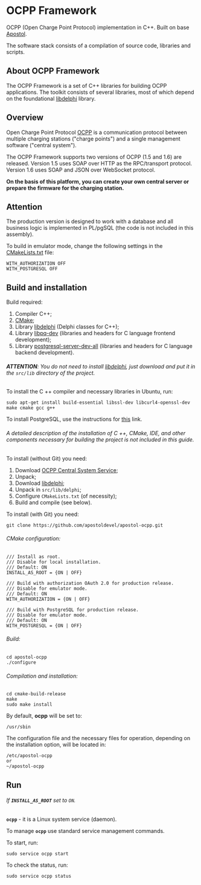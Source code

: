 # OCPP Framework

OCPP (Open Charge Point Protocol) implementation in C++. Built on base [Apostol](https://github.com/ufocomp/apostol).

The software stack consists of a compilation of source code, libraries and scripts.

About OCPP Framework
-
The OCPP Framework is a set of C++ libraries for building OCPP applications. The toolkit consists of several libraries, most of which depend on the foundational [libdelphi](https://github.com/ufocomp/libdelphi) library.

Overview
-
Open Charge Point Protocol [OCPP](http://ocppforum.net) is a communication protocol between multiple charging stations ("charge points") and a single management software ("central system").

The OCPP Framework supports two versions of OCPP (1.5 and 1.6) are released. Version 1.5 uses SOAP over HTTP as the RPC/transport protocol. Version 1.6 uses SOAP and JSON over WebSocket protocol.

**On the basis of this platform, you can create your own central server or prepare the firmware for the charging station.**

Attention 
-
The production version is designed to work with a database and all business logic is implemented in PL/pgSQL (the code is not included in this assembly).

To build in emulator mode, change the following settings in the [CMakeLists.txt](https://github.com/apostoldevel/apostol-ocpp/blob/master/CMakeLists.txt) file:
~~~
WITH_AUTHORIZATION OFF
WITH_POSTGRESQL OFF
~~~

Build and installation
-
Build required:

1. Compiler C++;
1. [CMake](https://cmake.org);
1. Library [libdelphi](https://github.com/ufocomp/libdelphi/) (Delphi classes for C++);
1. Library [libpq-dev](https://www.postgresql.org/download/) (libraries and headers for C language frontend development);
1. Library [postgresql-server-dev-all](https://www.postgresql.org/download/) (libraries and headers for C language backend development).

###### **ATTENTION**: You do not need to install [libdelphi](https://github.com/ufocomp/libdelphi/), just download and put it in the `src/lib` directory of the project.

To install the C ++ compiler and necessary libraries in Ubuntu, run:
~~~
sudo apt-get install build-essential libssl-dev libcurl4-openssl-dev make cmake gcc g++
~~~

To install PostgreSQL, use the instructions for [this](https://www.postgresql.org/download/) link.

###### A detailed description of the installation of C ++, CMake, IDE, and other components necessary for building the project is not included in this guide. 

To install (without Git) you need:

1. Download [OCPP Central System Service](https://github.com/ufocomp/apostol-ocpp/archive/master.zip);
1. Unpack;
1. Download [libdelphi](https://github.com/ufocomp/libdelphi/archive/master.zip);
1. Unpack in `src/lib/delphi`;
1. Configure `CMakeLists.txt` (of necessity);
1. Build and compile (see below).

To install (with Git) you need:
~~~
git clone https://github.com/apostoldevel/apostol-ocpp.git
~~~

###### CMake configuration:
~~~
/// Install as root. 
/// Disable for local installation.
/// Default: ON 
INSTALL_AS_ROOT = {ON | OFF}

/// Build with authorization OAuth 2.0 for production release. 
/// Disable for emulator mode. 
/// Default: ON
WITH_AUTHORIZATION = {ON | OFF}

/// Build with PostgreSQL for production release. 
/// Disable for emulator mode. 
/// Default: ON
WITH_POSTGRESQL = {ON | OFF}
~~~

###### Build:
~~~
cd apostol-ocpp
./configure
~~~

###### Compilation and installation:
~~~
cd cmake-build-release
make
sudo make install
~~~

By default, **ocpp** will be set to:
~~~
/usr/sbin
~~~

The configuration file and the necessary files for operation, depending on the installation option, will be located in:
~~~
/etc/apostol-ocpp
or
~/apostol-ocpp
~~~

Run
-
###### If **`INSTALL_AS_ROOT`** set to `ON`.

**`ocpp`** - it is a Linux system service (daemon). 

To manage **`ocpp`** use standard service management commands.

To start, run:
~~~
sudo service ocpp start
~~~

To check the status, run:
~~~
sudo service ocpp status
~~~
